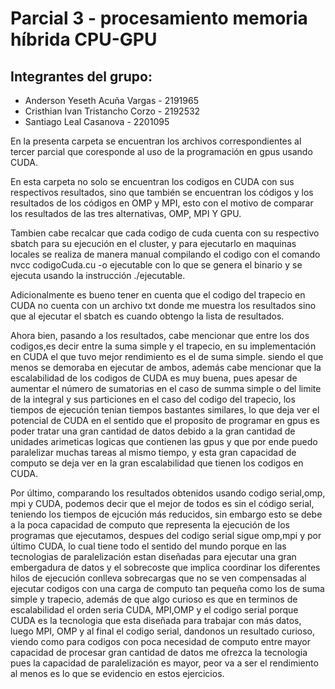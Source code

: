 # Parcial 3 - procesamiento memoria híbrida CPU-GPU

## Integrantes del grupo: 
* Anderson Yeseth Acuña Vargas - 2191965
* Cristhian Ivan Tristancho Corzo - 2192532
* Santiago Leal Casanova - 2201095

En la presenta carpeta se encuentran los archivos correspondientes al tercer parcial que coresponde al uso de la programación en gpus usando CUDA.

En esta carpeta no solo se encuentran los codigos en CUDA con sus respectivos resultados, sino que también se encuentran los códigos y los resultados de los códigos en OMP y MPI, esto con el motivo de 
comparar los resultados de las tres alternativas, OMP, MPI Y GPU.

Tambien cabe recalcar que cada codigo de cuda cuenta con su respectivo sbatch para su ejecución en el cluster, y para ejecutarlo en maquinas locales se realiza de manera manual compilando el codigo con
el comando nvcc codigoCuda.cu -o ejecutable con lo que se genera el binario y se ejecuta usando la instrucción ./ejecutable.

Adicionalmente es bueno tener en cuenta que el codigo del trapecio en CUDA no cuenta con un archivo txt donde me muestra los resultados sino que al ejecutar el sbatch es cuando obtengo la lista de resultados.

Ahora bien, pasando a los resultados, cabe mencionar que entre los dos codigos,es decir entre la suma simple y el trapecio, en su implementación en CUDA el que tuvo mejor rendimiento es el de suma simple.
siendo el que menos se demoraba en ejecutar de ambos, además cabe mencionar que la escalabilidad de los codigos de CUDA  es muy buena, pues apesar de aumentar el número de sumatorias en el caso de summa
simple o del limite    de la integral y sus particiones en el caso del codigo del trapecio, los tiempos de ejecución tenian tiempos bastantes similares, lo que deja ver el potencial de CUDA en el sentido
que el proposito de programar en gpus es poder tratar una gran cantidad de datos debido a la gran cantidad de unidades arimeticas logicas que contienen las gpus y que por ende puedo paralelizar muchas
tareas al mismo tiempo, y esta gran capacidad de computo se deja ver en la gran escalabilidad que tienen los codigos en CUDA.

Por último, comparando los resultados obtenidos usando codigo serial,omp, mpi y CUDA, podemos decir que el mejor de todos es sin el código serial, teniendo los tiempos de ejcución más reducidos, sin embargo
esto se debe a la poca capacidad de computo que representa la ejecución de los programas que ejecutamos, despues del codigo serial sigue omp,mpi y por último CUDA, lo cual tiene todo el sentido del mundo 
porque en las tecnologias de paralelización estan diseñadas para ejecutar una gran embergadura de datos y el sobrecoste que implica coordinar los diferentes hilos de ejecución conlleva sobrecargas
que no se ven compensadas al ejecutar codigos con una carga de computo tan pequeña como los de suma simple y trapecio, además de que algo curioso es que en terminos de escalabilidad el orden seria
CUDA, MPI,OMP y el codigo serial porque CUDA es la tecnologia que esta diseñada para trabajar con más datos, luego MPI, OMP y al final el codigo serial, dandonos un resultado curioso, viendo como para codigos
con poca necesidad de computo entre mayor capacidad de procesar gran cantidad de datos me ofrezca la tecnologia pues la capacidad de paralelización es mayor, peor va a ser el rendimiento al menos es lo que
se evidencio en estos ejercicios.


